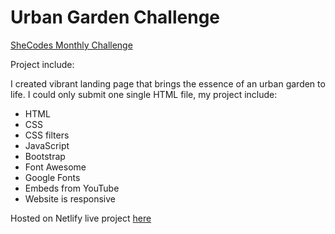 # Urban Garden Challenge
[SheCodes Monthly Challenge](https://www.shecodes.io/contests/urban-garden-challenge)

Project include:

 I created vibrant landing page that brings the essence of an urban garden to life.
 I could only submit one single HTML file, my project include: 
*  HTML
*  CSS
*  CSS filters
*  JavaScript
*  Bootstrap
*  Font Awesome
*  Google Fonts
*  Embeds from YouTube
*  Website is responsive
  

Hosted on Netlify live project [here](https://urban-garden-challenge.netlify.app)

